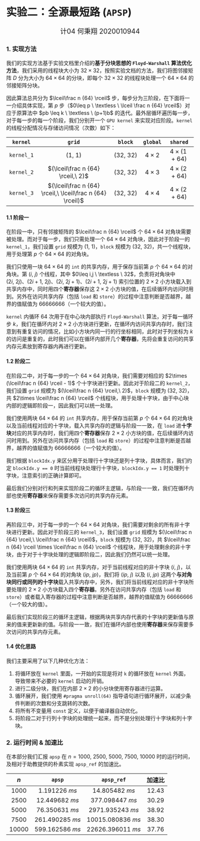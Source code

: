 # 实验二：全源最短路 (`APSP`)

<center><font size=4>计04 何秉翔 2020010944</font></center>

### 1. 实现方法

我们的实现方法基于实验文档里介绍的**基于分块思想的 `Floyd-Warshall` 算法优化方法**，我们采用的线程块大小为 $32\times 32$，按照实验文档的方法，我们将图邻接矩阵 $D$ 分为大小为 $64\times 64$ 的分块，即每个 $32\times 32$ 的线程块处理一个 $64\times 64$ 的邻接矩阵分块。

因此算法总共分为 $\lceil\frac n {64} \rceil$ 步，每步分为三阶段，在下面将一一介绍具体实现，第 $p$ 步（$0\leq p \ \textless \ \lceil \frac n {64} \rceil$）对应于原算法中 $pb \leq k \ \textless \ (p+1)b$ 的迭代。最外层循环遍历每一步，对于每一步的每一个阶段，我们分别开一个 `GPU kernel` 来实现对应阶段。`kernel` 的线程分配情况与存储访问情况（次数）如下：

|  `kernel`  |                          `grid`                           |   `block`    |  `global`   |      `shared`      |
| :--------: | :-------------------------------------------------------: | :----------: | :---------: | :----------------: |
| `kernel_1` |                         $(1,\ 1)$                         | $(32, \ 32)$ | $4\times 2$ | $4\times (1 + 64)$ |
| `kernel_2` |             $(\lceil\frac n {64} \rceil,\ 2)$             | $(32, \ 32)$ | $4\times 3$ | $4\times (2 + 64)$ |
| `kernel_3` | $(\lceil\frac n {64} \rceil,\ \lceil\frac n {64} \rceil)$ | $(32, \ 32)$ | $4\times 4$ | $4\times (2 + 64)$ |

#### 1.1 阶段一

在阶段一中，只有邻接矩阵的 $\lceil\frac n {64} \rceil$ 个 $64\times 64$ 对角块需要被处理。而对于每一步，我们只需处理一个 $64\times 64$ 对角块，因此对于阶段一的 `kernel_1`，我们设置 `grid` 规模为 $(1,\ 1)$，`block` 规模为 $(32, \ 32)$，共一个线程块，用于处理第 $p$ 个 $64\times 64$ 的对角块。

我们只使用一块 $64\times 64$ 的 `int` 的共享内存，用于保存当前第 $p$ 个 $64\times 64$ 的对角块。第 $(i,\ j)$ 个线程，其中 $0\leq i,j \ \textless \ 32$，负责将对角块中 $(2i,\ 2j)、(2i + 1,\ 2j)、(2i,\ 2j+1)、(2i+1,\ 2j+1)$ 索引位置的 $2\times 2$ 小方块载入到共享内存中，同时用四个**寄存器**保存这 $2\times 2$ 小方块的值，在后续循环内访问时用到。另外在访问共享内存（包括 `load` 和 `store`）的过程中注意判断是否越界，越界的值赋值为 $66666666$（一个较大的值）。

`kernel` 内循环 $64$ 次用于在中心块内部执行 `Floyd-Warshall` 算法，对于每一循环步 $k$，我们在循环内对 $2\times 2$ 小方块进行更新，在循环内访问共享内存时，我们注意到有重复访问的情况，比如小方块内同一行的行坐标相同，此时对于列坐标为 $k$ 的访问是重复的，此时我们可以在循环内部开几个**寄存器**，先将会重复访问的共享内存元素放到寄存器内再进行更新。

#### 1.2 阶段二

在阶段二中，对于每一步的一个 $64\times 64$ 对角块，我们需要对相应的 $2\times (\lceil\frac n {64} \rceil - 1)$ 个十字块进行更新。因此对于阶段二的 `kernel_2`，我们设置 `grid` 规模为 $(\lceil\frac n {64} \rceil,\ 2)$，`block` 规模为 $(32, \ 32)$，共 $2\times \lceil\frac n {64} \rceil$ 个线程块，用于处理十字块，由于中心块内部的逻辑即阶段一，因此我们可以统一处理。

我们使用两块 $64\times 64$ 的 `int` 共享内存，用于保存当前第 $p$ 个 $64\times 64$ 的对角块以及当前线程对应的十字块，载入共享内存的逻辑与阶段一一致，在 `load` 进**十字块**对应的共享内存时，我们用四个**寄存器**保存 $2\times 2$ 小方块的值，在后续循环内访问时用到。另外在访问共享内存（包括 `load` 和 `store`）的过程中注意判断是否越界，越界的值赋值为 $66666666$（一个较大的值）。

我们根据 `blockIdx.y` 来区分用于处理行十字块还是列十字块，具体而言，我们约定 `blockIdx.y == 0` 时当前线程块处理行十字块，`blockIdx.y == 1` 时处理列十字块，注意索引的正确计算即可。

最后我们分别对行和列来实现阶段二的循环主逻辑，与阶段一一致，我们在循环内部也使用**寄存器**来保存需要多次访问的共享内存元素。

#### 1.3 阶段三

再阶段三中，对于每一步的一个 $64\times 64$ 对角块，我们需要对剩余的所有非十字块进行更新。因此对于阶段三的 `kernel_3`，我们设置 `grid` 规模为 $(\lceil\frac n {64} \rceil,\ \lceil\frac n {64} \rceil)$，`block` 规模为 $(32, \ 32)$，共 $\lceil\frac n {64} \rceil \times \lceil\frac n {64} \rceil$ 个线程块，用于处理剩余的非十字块，由于对于十字块处理的逻辑即阶段二，因此我们仍然可以统一处理。

我们使用两块 $64\times 64$ 的 `int` 共享内存，对于当前线程对应的非十字块 $(i,\ j)$，以及当前第 $p$ 个 $64\times 64$ 的对角块 $(ip,\ jp)$，我们将 $(ip,\ j)$ 以及 $(i,\ jp)$ 这两个**与对角块同行或同列的十字块**载入共享内存中，另外，我们将当前线程对应的非十字块所要处理的 $2\times 2$ 小方块载入四个**寄存器**。另外在访问共享内存（包括 `load` 和 `store`）或者载入寄存器的过程中注意判断是否越界，越界的值赋值为 $66666666$（一个较大的值）。

最后我们实现阶段三的循环主逻辑，根据两块共享内存代表的十字块的更新值与原来的值来更新新的值。与阶段一一致，我们在循环内部也使用**寄存器**来保存需要多次访问的共享内存元素。

#### 1.4 优化思路

我们主要采用了以下几种优化方法：

1. 将循环放在 `kernel` 里面，一开始的实现是将对 `k` 的循环放在 `kernel` 外面，导致带来不必要的 `kernel` 启动的开销。
2. 进行二级分块，我们在内部 $2\times 2$ 的小分块使用寄存器进行运算。
3. 循环展开，我们使用 `#pragma unroll(64)` 指导语句进行循环展开，以减少条件判断的次数和分支跳转的次数。
4. 将所有不变量用 `const` 定义，以便于编译器自动优化。
5. 将阶段二对于行列十字块的处理统一起来，而不是分别处理行十字块和列十字块。

### 2. 运行时间 & 加速比

在本部分我们汇报 `apsp` 在 $n=1000,\ 2500,\ 5000,\ 7500,\ 10000$ 时的运行时间，及相对于助教提供的朴素实现 `apsp_ref` 的加速比。

|   $n$   |      `apsp`      |     `apsp_ref`     | 加速比  |
| :-----: | :--------------: | :----------------: | :-----: |
| $1000$  |  $1.191226\ ms$  |  $14.805482\ ms$   | $12.43$ |
| $2500$  | $12.449682\ ms$  |  $377.098447\ ms$  | $30.29$ |
| $5000$  | $76.350631\ ms$  | $2971.935243\ ms$  | $38.92$ |
| $7500$  | $261.490285\ ms$ | $10015.080836\ ms$ | $38.30$ |
| $10000$ | $599.162586\ ms$ | $22626.396011\ ms$ | $37.76$ |

